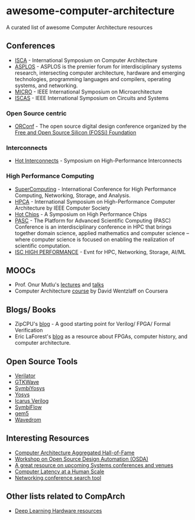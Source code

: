 # awesome-computer-architecture

A curated list of awesome Computer Architecture resources

## Conferences

- [ISCA](https://iscaconf.org/) - International Symposium on Computer Architecture
- [ASPLOS](https://asplos-conference.org/) - ASPLOS is the premier forum for interdisciplinary systems research, intersecting computer architecture, hardware and emerging technologies, programming languages and compilers, operating systems, and networking.
- [MICRO](https://www.microarch.org/) - IEEE International Symposium on Microarchitecture
- [ISCAS](https://iscas2020.org/) - IEEE International Symposium on Circuits and Systems

### Open Source centric

- [ORConf](https://orconf.org/) - The open source digital design conference organized by the [Free and Open Source Silicon (FOSSi) Foundation](https://fossi-foundation.org/)

### Interconnects

- [Hot Interconnects](http://www.hoti.org/) - Symposium on High-Performance Interconnects

### High Performance Computing

- [SuperComputing](https://sc19.supercomputing.org/) -  International Conference for High Performance Computing, Networking, Storage, and Analysis.
- [HPCA](https://www.computer.org/conferences/cfp/HPCA2020) - International Symposium on High-Performance Computer Architecture by IEEE Computer Society
- [Hot Chips](https://www.hotchips.org/) - A Symposium on High Performance Chips
- [PASC](https://pasc-conference.org/) - The Platform for Advanced Scientific Computing (PASC) Conference is an interdisciplinary conference in HPC that brings together domain science, applied mathematics and computer science – where computer science is focused on enabling the realization of scientific computation.
- [ISC HIGH PERFORMANCE](https://www.isc-hpc.com/) - Evnt for HPC, Networking, Storage, AI/ML

## MOOCs

- Prof. Onur Mutlu's [lectures](https://www.youtube.com/channel/UCIwQ8uOeRFgOEvBLYc3kc3g/playlists) and [talks](https://people.inf.ethz.ch/omutlu/talks.htm)
- Computer Architecture [course](https://www.coursera.org/learn/comparch) by David Wentzlaff on Coursera

## Blogs/ Books

- ZipCPU's [blog](http://zipcpu.com/) - A good starting point for Verilog/ FPGA/ Formal Verification
- Eric LaForest's [blog](http://fpgacpu.ca/) as a resource about FPGAs, computer history, and computer architecture.

## Open Source Tools

- [Verilator](https://www.veripool.org/projects/verilator/)
- [GTKWave](http://gtkwave.sourceforge.net/)
- [SymbiYosys](https://symbiyosys.readthedocs.io/en/latest/quickstart.html)
- [Yosys](http://www.clifford.at/yosys/)
- [Icarus Verilog](https://github.com/steveicarus/iverilog)
- [SymbiFlow](https://symbiflow.github.io)
- [gem5](http://gem5.org/Main_Page)
- [Wavedrom](https://wavedrom.com/)

## Interesting Resources

- [Computer Architecture Aggregated Hall-of-Fame](http://moin.ece.gatech.edu/cathof.html)
- [Workshop on Open Source Design Automation (OSDA)](https://osda.gitlab.io/)
- [A great resource on upcoming Systems conferences and venues](http://www.cs.technion.ac.il/~dan/index_sysvenues_deadline.html)
- [Computer Latency at a Human Scale](https://www.prowesscorp.com/computer-latency-at-a-human-scale/)
- [Networking conference search tool](
http://confsearch.ethz.ch/confsearch/faces/pages/staticresults.jsp?query=usenix%20asplos%20ewsn%20hotnets%20hotos%20ipsn%20isca%20micro%20mobicom%20mobihoc%20mobisys%20nsdi%20osdi%20sensys%20sigcomm%20sosp%20uist&sortMode=1&graphicView=1)

## Other lists related to CompArch

- [Deep Learning Hardware resources](https://github.com/RaviVijay/awesome-dl-hw-resources)
